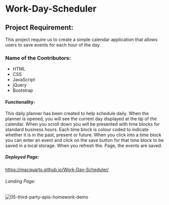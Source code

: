# Work-Day-Scheduler
## Project Requirement:

This project require us to create a simple calendar application that allows users to save events for each hour of the day.

### Name of the Contributors:

-	HTML
-	CSS
-	JavaScript
-	jQuery 
-	Bootstrap


#### Functionality:

This daily planner has been created to help schedule daily. When the planner is opened, you will see the current day displayed at the tip of the calendar.
When you scroll down you will be presented with time blocks for standard business hours. Each time block is colour coded to indicate whether it is in the past, present or future. 
When you click into a time block you can enter an event and click on the save button for that time block to be saved in a local storage. When you refresh the. Page, the events are saved.

##### Deployed Page:
https://macquarts.github.io/Work-Day-Scheduler/

###### Landing Page:
![05-third-party-apis-homework-demo](https://user-images.githubusercontent.com/75565115/113739249-2f245000-9732-11eb-9bbe-c1c21de022f1.gif)
